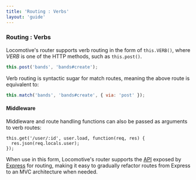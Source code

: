 ```yaml
---
title: 'Routing : Verbs'
layout: 'guide'
---
```


### Routing : Verbs

Locomotive's router supports verb routing in the form of `this.VERB()`, where
_VERB_ is one of the HTTP methods, such as `this.post()`.

```javascript
this.post('bands', 'bands#create');
```

Verb routing is syntactic sugar for match routes, meaning the above route is
equivalent to:

```javascript
this.match('bands', 'bands#create', { via: 'post' });
```

#### Middleware

Middleware and route handling functions can also be passed as arguments to verb
routes:

```
this.get('/user/:id', user.load, function(req, res) {
  res.json(req.locals.user);
});
```

When use in this form, Locomotive's router supports the [API](http://expressjs.com/api.html#app.VERB)
exposed by [Express](http://expressjs.com/) for routing, making it easy to
gradually refactor routes from Express to an MVC architecture when needed.
